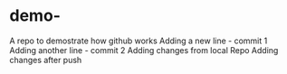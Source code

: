 # demo-
A repo to demostrate how github works
Adding a new line - commit 1
Adding another line - commit 2
Adding changes from local Repo
Adding changes after push
